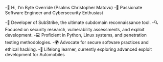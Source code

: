 -👋 Hi, I’m Byte Override (Psalms Christopher Matovu)
-🔧 Passionate Software Engineer and Cybersecurity Enthusiast

-🚀 Developer of SubStrike, the ultimate subdomain reconnaissance tool.
-🔍 Focused on security research, vulnerability assessments, and exploit development.
-💻 Proficient in Python, Linux systems, and penetration testing methodologies.
-🌍 Advocate for secure software practices and ethical hacking.
-📖 Lifelong learner, currently exploring advanced exploit development for Automobiles


<!---
byteoverride/byteoverride is a ✨ special ✨ repository because its `README.md` (this file) appears on your GitHub profile.
You can click the Preview link to take a look at your changes.
--->

